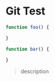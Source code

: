 Git Test
========

```javascript
function foo() {

}
```

```javascript
function bar() {

}
```

> description